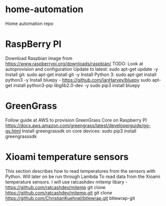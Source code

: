 # home-automation
Home automation repo
# RaspBerry PI
Download Raspbian image from https://www.raspberrypi.org/downloads/raspbian/
TODO: Look at autoprovision and configuration
Update to latest: 
sudo apt-get update -y
Install git:
sudo apt-get install git -y
Install Python 3:
sudo apt-get install python3 -y
Install bluepy - https://github.com/IanHarvey/bluepy
sudo apt-get install python3-pip libglib2.0-dev -y
sudo pip3 install bluepy
# GreenGrass
Follow guide at AWS to provision GreenGrass Core on Raspberry PI
https://docs.aws.amazon.com/greengrass/latest/developerguide/gg-gs.html
Install greengrassdk on core devices:
sudo pip3 install greengrasssdk

# Xioami temperature sensors
This section describes how to read temperatures from the sensors with Python. Will later on be run through Lambda
To read data from the Xioami temperature sensors. 
I will use ratcashdev mitemp libary - https://github.com/ratcashdev/mitemp
git clone https://github.com/ratcashdev/mitemp.git
git clone https://github.com/ChristianKuehnel/btlewrap.git btlewrap-git


